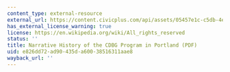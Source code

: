 ```yaml
---
content_type: external-resource
external_url: https://content.civicplus.com/api/assets/05457e1c-c5db-4e53-8621-e866e8247f3c?cache=1800
has_external_license_warning: true
license: https://en.wikipedia.org/wiki/All_rights_reserved
status: ''
title: Narrative History of the CDBG Program in Portland (PDF)
uid: e826dd72-ad90-435d-a600-38516311aae8
wayback_url: ''
---
```

